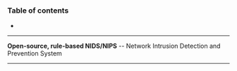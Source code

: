 ### Table of contents
- 


___
**Open-source, rule-based NIDS/NIPS** -- Network Intrusion Detection and Prevention System

___

